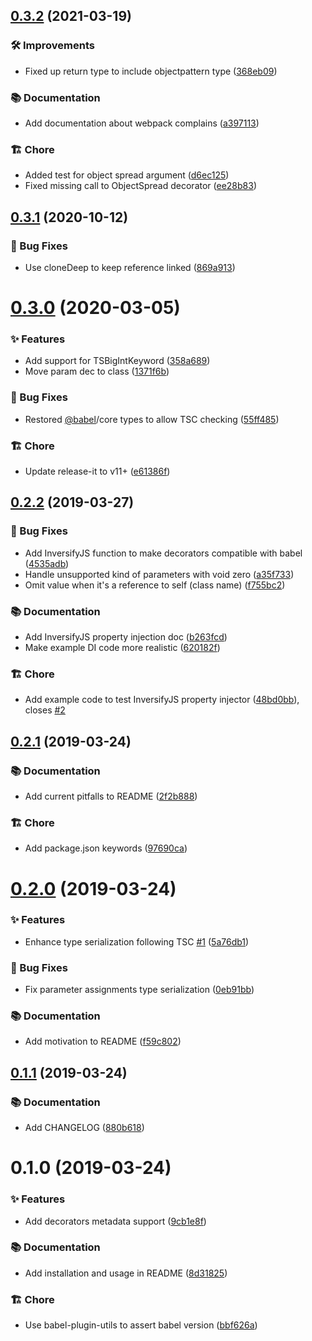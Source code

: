 ## [0.3.2](https://github.com/leonardfactory/babel-plugin-transform-typescript-metadata/compare/v0.3.1...v0.3.2) (2021-03-19)


### 🛠 Improvements

* Fixed up return type to include objectpattern type ([368eb09](https://github.com/leonardfactory/babel-plugin-transform-typescript-metadata/commit/368eb09))


### 📚 Documentation

* Add documentation about webpack complains ([a397113](https://github.com/leonardfactory/babel-plugin-transform-typescript-metadata/commit/a397113))


### 🏗 Chore

* Added test for object spread argument ([d6ec125](https://github.com/leonardfactory/babel-plugin-transform-typescript-metadata/commit/d6ec125))
* Fixed missing call to ObjectSpread decorator ([ee28b83](https://github.com/leonardfactory/babel-plugin-transform-typescript-metadata/commit/ee28b83))

## [0.3.1](https://github.com/leonardfactory/babel-plugin-transform-typescript-metadata/compare/v0.3.0...v0.3.1) (2020-10-12)


### 🐛 Bug Fixes

* Use cloneDeep to keep reference linked ([869a913](https://github.com/leonardfactory/babel-plugin-transform-typescript-metadata/commit/869a913))

# [0.3.0](https://github.com/leonardfactory/babel-plugin-transform-typescript-metadata/compare/v0.2.2...v0.3.0) (2020-03-05)


### ✨ Features

* Add support for TSBigIntKeyword ([358a689](https://github.com/leonardfactory/babel-plugin-transform-typescript-metadata/commit/358a689))
* Move param dec to class ([1371f6b](https://github.com/leonardfactory/babel-plugin-transform-typescript-metadata/commit/1371f6b))


### 🐛 Bug Fixes

* Restored [@babel](https://github.com/babel)/core types to allow TSC checking ([55ff485](https://github.com/leonardfactory/babel-plugin-transform-typescript-metadata/commit/55ff485))


### 🏗 Chore

* Update release-it to v11+ ([e61386f](https://github.com/leonardfactory/babel-plugin-transform-typescript-metadata/commit/e61386f))

## [0.2.2](https://github.com/leonardfactory/babel-plugin-transform-typescript-metadata/compare/v0.2.1...v0.2.2) (2019-03-27)


### 🐛 Bug Fixes

* Add InversifyJS function to make decorators compatible with babel ([4535adb](https://github.com/leonardfactory/babel-plugin-transform-typescript-metadata/commit/4535adb))
* Handle unsupported kind of parameters with void zero ([a35f733](https://github.com/leonardfactory/babel-plugin-transform-typescript-metadata/commit/a35f733))
* Omit value when it's a reference to self (class name) ([f755bc2](https://github.com/leonardfactory/babel-plugin-transform-typescript-metadata/commit/f755bc2))


### 📚 Documentation

* Add InversifyJS property injection doc ([b263fcd](https://github.com/leonardfactory/babel-plugin-transform-typescript-metadata/commit/b263fcd))
* Make example DI code more realistic ([620182f](https://github.com/leonardfactory/babel-plugin-transform-typescript-metadata/commit/620182f))


### 🏗 Chore

* Add example code to test InversifyJS property injector ([48bd0bb](https://github.com/leonardfactory/babel-plugin-transform-typescript-metadata/commit/48bd0bb)), closes [#2](https://github.com/leonardfactory/babel-plugin-transform-typescript-metadata/issues/2)


## [0.2.1](https://github.com/leonardfactory/babel-plugin-transform-typescript-metadata/compare/v0.2.0...v0.2.1) (2019-03-24)


### 📚 Documentation

* Add current pitfalls to README ([2f2b888](https://github.com/leonardfactory/babel-plugin-transform-typescript-metadata/commit/2f2b888))


### 🏗 Chore

* Add package.json keywords ([97690ca](https://github.com/leonardfactory/babel-plugin-transform-typescript-metadata/commit/97690ca))


# [0.2.0](https://github.com/leonardfactory/babel-plugin-transform-typescript-metadata/compare/v0.1.1...v0.2.0) (2019-03-24)


### ✨ Features

* Enhance type serialization following TSC [#1](https://github.com/leonardfactory/babel-plugin-transform-typescript-metadata/issues/1) ([5a76db1](https://github.com/leonardfactory/babel-plugin-transform-typescript-metadata/commit/5a76db1))


### 🐛 Bug Fixes

* Fix parameter assignments type serialization ([0eb91bb](https://github.com/leonardfactory/babel-plugin-transform-typescript-metadata/commit/0eb91bb))


### 📚 Documentation

* Add motivation to README ([f59c802](https://github.com/leonardfactory/babel-plugin-transform-typescript-metadata/commit/f59c802))


## [0.1.1](https://github.com/leonardfactory/babel-plugin-transform-typescript-metadata/compare/v0.1.0...v0.1.1) (2019-03-24)


### 📚 Documentation

* Add CHANGELOG ([880b618](https://github.com/leonardfactory/babel-plugin-transform-typescript-metadata/commit/880b618))


# 0.1.0 (2019-03-24)


### ✨ Features

* Add decorators metadata support ([9cb1e8f](https://github.com/leonardfactory/babel-plugin-transform-typescript-metadata/commit/9cb1e8f))


### 📚 Documentation

* Add installation and usage in README ([8d31825](https://github.com/leonardfactory/babel-plugin-transform-typescript-metadata/commit/8d31825))


### 🏗 Chore

* Use babel-plugin-utils to assert babel version ([bbf626a](https://github.com/leonardfactory/babel-plugin-transform-typescript-metadata/commit/bbf626a))


